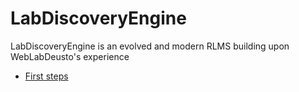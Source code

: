 # LabDiscoveryEngine

LabDiscoveryEngine is an evolved and modern RLMS building upon WebLabDeusto's experience

 * [First steps](first_steps.md)
